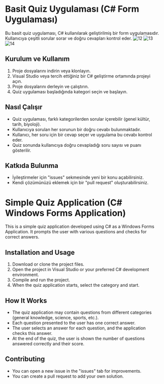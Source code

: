 # Basit Quiz Uygulaması (C# Form Uygulaması)

Bu basit quiz uygulaması, C# kullanılarak geliştirilmiş bir form uygulamasıdır. Kullanıcıya çeşitli sorular sorar ve doğru cevapları kontrol eder.
![12](https://github.com/ZekiAkkan/Quiz-App/assets/88339263/0c33954e-8c99-4fcb-b054-54936da78fc1)
![13](https://github.com/ZekiAkkan/Quiz-App/assets/88339263/44519edb-94b9-4adb-a2e8-b9dfdef3de45)
![14](https://github.com/ZekiAkkan/Quiz-App/assets/88339263/64d68f3c-addb-4273-bcc8-ee5207e8ffd7)

## Kurulum ve Kullanım

1. Proje dosyalarını indirin veya klonlayın.
2. Visual Studio veya tercih ettiğiniz bir C# geliştirme ortamında projeyi açın.
3. Proje dosyalarını derleyin ve çalıştırın.
4. Quiz uygulaması başladığında kategori seçin ve başlayın.

## Nasıl Çalışır

- Quiz uygulaması, farklı kategorilerden sorular içerebilir (genel kültür, tarih, biyoloji).
- Kullanıcıya sorulan her sorunun bir doğru cevabı bulunmaktadır.
- Kullanıcı, her soru için bir cevap seçer ve uygulama bu cevabı kontrol eder.
- Quiz sonunda kullanıcıya doğru cevapladığı soru sayısı ve puanı gösterilir.

## Katkıda Bulunma

- İyileştirmeler için "issues" sekmesinde yeni bir konu açabilirsiniz.
- Kendi çözümünüzü eklemek için bir "pull request" oluşturabilirsiniz.

# Simple Quiz Application (C# Windows Forms Application)

This is a simple quiz application developed using C# as a Windows Forms Application. It prompts the user with various questions and checks for correct answers.

## Installation and Usage

1. Download or clone the project files.
2. Open the project in Visual Studio or your preferred C# development environment.
3. Compile and run the project.
4. When the quiz application starts, select the category and start.

## How It Works

- The quiz application may contain questions from different categories (general knowledge, science, sports, etc.).
- Each question presented to the user has one correct answer.
- The user selects an answer for each question, and the application checks this answer.
- At the end of the quiz, the user is shown the number of questions answered correctly and their score.

## Contributing

- You can open a new issue in the "issues" tab for improvements.
- You can create a pull request to add your own solution.
